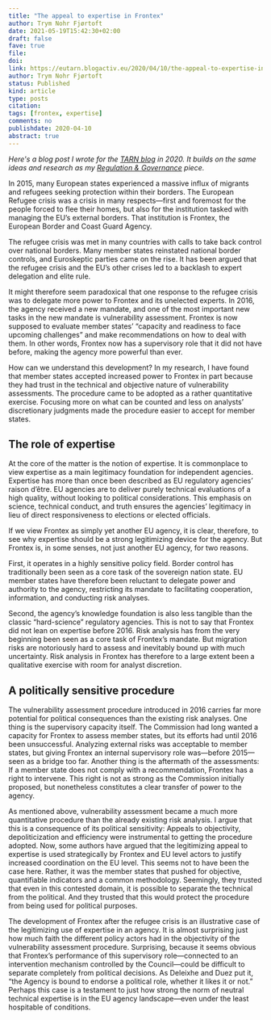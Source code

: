 ```yaml
---
title: "The appeal to expertise in Frontex"
author: Trym Nohr Fjørtoft
date: 2021-05-19T15:42:30+02:00
draft: false
fave: true
file: 
doi: 
link: https://eutarn.blogactiv.eu/2020/04/10/the-appeal-to-expertise-in-frontex/
author: Trym Nohr Fjørtoft
status: Published
kind: article
type: posts
citation: 
tags: [frontex, expertise]
comments: no
publishdate: 2020-04-10
abstract: true
---
```


*Here's a blog post I wrote for the [TARN blog](https://eutarn.blogactiv.eu/2020/04/10/the-appeal-to-expertise-in-frontex/) in 2020. It builds on the same ideas and research as my [Regulation & Governance](/posts/frontex/) piece.*


In 2015, many European states experienced a massive influx of migrants and refugees seeking protection within their borders. The European Refugee crisis was a crisis in many respects—first and foremost for the people forced to flee their homes, but also for the institution tasked with managing the EU’s external borders. That institution is Frontex, the European Border and Coast Guard Agency.

The refugee crisis was met in many countries with calls to take back control over national borders. Many member states reinstated national border controls, and Euroskeptic parties came on the rise. It has been argued that the refugee crisis and the EU’s other crises led to a backlash to expert delegation and elite rule.

It might therefore seem paradoxical that one response to the refugee crisis was to delegate more power to Frontex and its unelected experts. In 2016, the agency received a new mandate, and one of the most important new tasks in the new mandate is vulnerability assessment. Frontex is now supposed to evaluate member states’ “capacity and readiness to face upcoming challenges” and make recommendations on how to deal with them. In other words, Frontex now has a supervisory role that it did not have before, making the agency more powerful than ever.

How can we understand this development? In my research, I have found that member states accepted increased power to Frontex in part because they had trust in the technical and objective nature of vulnerability assessments. The procedure came to be adopted as a rather quantitative exercise. Focusing more on what can be counted and less on analysts’ discretionary judgments made the procedure easier to accept for member states.

## The role of expertise

At the core of the matter is the notion of expertise. It is commonplace to view expertise as a main legitimacy foundation for independent agencies. Expertise has more than once been described as EU regulatory agencies’ raison d’être. EU agencies are to deliver purely technical evaluations of a high quality, without looking to political considerations. This emphasis on science, technical conduct, and truth ensures the agencies’ legitimacy in lieu of direct responsiveness to elections or elected officials.

If we view Frontex as simply yet another EU agency, it is clear, therefore, to see why expertise should be a strong legitimizing device for the agency. But Frontex is, in some senses, not just another EU agency, for two reasons.

First, it operates in a highly sensitive policy field. Border control has traditionally been seen as a core task of the sovereign nation state. EU member states have therefore been reluctant to delegate power and authority to the agency, restricting its mandate to facilitating cooperation, information, and conducting risk analyses.

Second, the agency’s knowledge foundation is also less tangible than the classic “hard-science” regulatory agencies. This is not to say that Frontex did not lean on expertise before 2016. Risk analysis has from the very beginning been seen as a core task of Frontex’s mandate. But migration risks are notoriously hard to assess and inevitably bound up with much uncertainty. Risk analysis in Frontex has therefore to a large extent been a qualitative exercise with room for analyst discretion.

## A politically sensitive procedure

The vulnerability assessment procedure introduced in 2016 carries far more potential for political consequences than the existing risk analyses. One thing is the supervisory capacity itself. The Commission had long wanted a capacity for Frontex to assess member states, but its efforts had until 2016 been unsuccessful. Analyzing external risks was acceptable to member states, but giving Frontex an internal supervisory role was—before 2015—seen as a bridge too far. Another thing is the aftermath of the assessments: If a member state does not comply with a recommendation, Frontex has a right to intervene. This right is not as strong as the Commission initially proposed, but nonetheless constitutes a clear transfer of power to the agency.

As mentioned above, vulnerability assessment became a much more quantitative procedure than the already existing risk analysis. I argue that this is a consequence of its political sensitivity: Appeals to objectivity, depoliticization and efficiency were instrumental to getting the procedure adopted. Now, some authors have argued that the legitimizing appeal to expertise is used strategically by Frontex and EU level actors to justify increased coordination on the EU level. This seems not to have been the case here. Rather, it was the member states that pushed for objective, quantifiable indicators and a common methodology. Seemingly, they trusted that even in this contested domain, it is possible to separate the technical from the political. And they trusted that this would protect the procedure from being used for political purposes.

The development of Frontex after the refugee crisis is an illustrative case of the legitimizing use of expertise in an agency. It is almost surprising just how much faith the different policy actors had in the objectivity of the vulnerability assessment procedure. Surprising, because it seems obvious that Frontex’s performance of this supervisory role—connected to an intervention mechanism controlled by the Council—could be difficult to separate completely from political decisions. As Deleixhe and Duez put it, “the Agency is bound to endorse a political role, whether it likes it or not.” Perhaps this case is a testament to just how strong the norm of neutral technical expertise is in the EU agency landscape—even under the least hospitable of conditions.